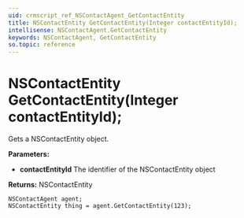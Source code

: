 ```yaml
---
uid: crmscript_ref_NSContactAgent_GetContactEntity
title: NSContactEntity GetContactEntity(Integer contactEntityId);
intellisense: NSContactAgent.GetContactEntity
keywords: NSContactAgent, GetContactEntity
so.topic: reference
---
```


# NSContactEntity GetContactEntity(Integer contactEntityId);

Gets a NSContactEntity object.

**Parameters:**
 - **contactEntityId** The identifier of the NSContactEntity object

**Returns:** NSContactEntity

```crmscript
NSContactAgent agent;
NSContactEntity thing = agent.GetContactEntity(123);
```

